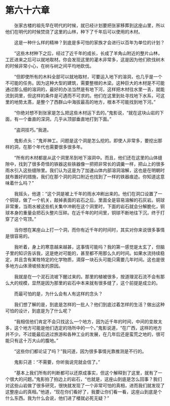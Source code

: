 # 第六十六章


　　张家古楼的祖先早在明代的时候，就已经计划要把张家移葬到这座山里，所以他们在明代的时候焚烧了这里的山林，种下了千年后可以使用的木材。

　　这是一种什么样的精神？到底是多可怕的家族才会进行以百年为单位的计划？

　　“这些木材种下之后，经过了近千年的成长，长成了羊角山附近的整片山林，工匠进来之后可以就地取材。你会发现这里的灌木非常多，这是因为他们砍伐树木的时候非常小心，在树与树之间平均地砍伐。

　　“但即使所有的木料全部可以就地取材，可要运入地下的溶洞，也几乎是一个不可能的任务。因为这种大型的建筑，需要整根的木梁。这种巨大的木材是不可能通过那么细的溶洞的，最好的办法当然是有地下河，这样把木材往水里一丢，就能流到洞里，但这样的条件是可遇而不可求的。他们在这里到处寻找地下水系，可这里的地势太髙，是整个了西群山中海拔最高的地方，根本不可能找到地下河。”

　　“你绝对想不到张家是怎么把这些木材运下去的。”鬼影说，“就在这块山岩的下面，有一个垂直的深洞，几乎从顶部垂直地打到下面。”

　　“盗洞技巧。”我道。

　　鬼影点头：“鬼斧神工。问题是这个洞是怎么挖的。即使人非常多，要挖出那样的洞，在那个年代也需要很多很多年。

　　“所有的木材都是从这个洞里吊到地下溶洞中。而且，他们还在这里的山体缝隙中，找到了很多奇怪的铁器这些铁器像一把把非常长的调羹一样，把山上的很多雨水引入这些缝隙里。我们认为这是为了加速山体内部溶洞溶解，这也是在明朝时就布置好的措施，我们在那个洞的洞口附近也找到了一样的铁器痕迹。你知道这意味着什么吗？”

　　我摇头，他道：“这个洞是被上千年的雨水冲刷出来的。他们在洞口设置了一个铜球，做了一个机关，敲掉表面的岩石之后，里面全是容易溶解的石灰岩。铜球非常重，当雨水被这些机关集中冲刷在这个洞里时，下面的岩石就会分解脆化，铜球本身的重量会把石头整片压碎。在近千年的时间里，铜球不断地往下沉，终于打穿了这个穹顶。”

　　当你想在某座山上打一个洞，而你有近千年的时间时，其实对你来说很多事情是很容易的。

　　我听着，身上的寒意越来越甚，这事情可能吗？我的第一感觉是太玄了，但脑子里的知识告诉我，这是绝对可能的，甚至都不用那么久的时间。如果水流持续稳定，并且含有某牲特定的化学物质，滴穿一块石头可能只需要几年时间。这也是很多地方山体滑坡频发的原因。

　　我就是在一个泥石流坡下醒过来的。那里的植被很多，按道理泥石流不会有那么大的规模，显然是因为那里的岩石中本来就有很多缝了，这个前提是成立的。

　　而最可怕的是，为什么会有人有这样的念头？

　　我们想了解的是，到底是怎样的一批人？他们到底过着怎样的生活？做出这种可怕的设计，到底是为了什么呢？

　　“我相信他们肯定不会只找这么一个地方，因为近千年的时间，中间的变故太多，这个地方可能是他们选定的场所中的一个。”鬼影说道，“在广西，这样的地方并不少。不过能最后逃过旅游和各种工业的发展，在几年后还是蛮荒之地的，很可能只有这十万大山的腹地。”

　　“这些你们都论证了吗？”我问道，因为很多事情光靠推测是不行的。

　　鬼影只道：“不需要，你听我说完就会信了。”

　　“基本上我们所有的判断都可以还原成事实，但这个解释到了这里，就有了一个很大的问题。”鬼影拍了拍边上的岩石，“也就是，这座山到底是怎么回事？我们对这些山岩做了很多研究，很快就发现了一个非常可怕的真相，进而我们就发现了这整座山的真相。”他道，“现在你们看好了，我要让你们看一看，这座山到底是个什么东西。我为什么会说，他们进了楼就必死无疑？”

